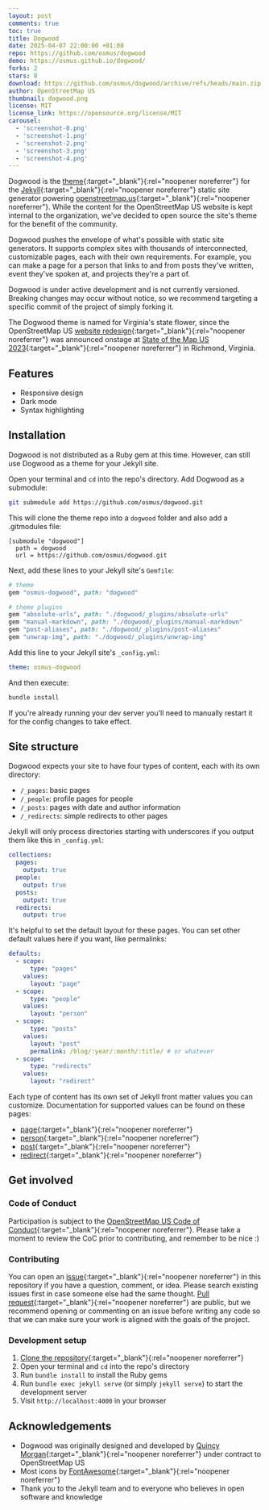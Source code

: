 ```yaml
---
layout: post
comments: true
toc: true
title: Dogwood
date: 2025-04-07 22:00:00 +01:00
repo: https://github.com/osmus/dogwood
demo: https://osmus.github.io/dogwood/
forks: 2
stars: 8
download: https://github.com/osmus/dogwood/archive/refs/heads/main.zip
author: OpenStreetMap US
thumbnail: dogwood.png
license: MIT
license_link: https://opensource.org/license/MIT
carousel:
  - 'screenshot-0.png'
  - 'screenshot-1.png'
  - 'screenshot-2.png'
  - 'screenshot-3.png'
  - 'screenshot-4.png'
---
```


Dogwood is the [theme](https://jekyllrb.com/docs/themes/){:target="_blank"}{:rel="noopener noreferrer"} for the [Jekyll](https://jekyllrb.com){:target="_blank"}{:rel="noopener noreferrer"} static site generator powering [openstreetmap.us](https://openstreetmap.us){:target="_blank"}{:rel="noopener noreferrer"}. While the content for the OpenStreetMap US website is kept internal to the organization, we've decided to open source the site's theme for the benefit of the community.

Dogwood pushes the envelope of what's possible with static site generators. It supports complex sites with thousands of interconnected, customizable pages, each with their own requirements. For example, you can make a page for a person that links to and from posts they've written, event they've spoken at, and projects they're a part of.

Dogwood is under active development and is not currently versioned. Breaking changes may occur without notice, so we recommend targeting a specific commit of the project of simply forking it.

The Dogwood theme is named for Virginia's state flower, since the OpenStreetMap US [website redesign](https://openstreetmap.us/news/2023/06/website-redesign/){:target="_blank"}{:rel="noopener noreferrer"} was announced onstage at [State of the Map US 2023](https://openstreetmap.us/events/state-of-the-map-us/2023){:target="_blank"}{:rel="noopener noreferrer"} in Richmond, Virginia.

## Features

- Responsive design
- Dark mode
- Syntax highlighting

## Installation

Dogwood is not distributed as a Ruby gem at this time. However, can still use Dogwood as a theme for your Jekyll site.

Open your terminal and `cd` into the repo's directory. Add Dogwood as a submodule:

```bash
git submodule add https://github.com/osmus/dogwood.git
```

This will clone the theme repo into a `dogwood` folder and also add a .gitmodules file:

```text
[submodule "dogwood"]
  path = dogwood
  url = https://github.com/osmus/dogwood.git
```

Next, add these lines to your Jekyll site's `Gemfile`:

```ruby
# theme
gem "osmus-dogwood", path: "dogwood"

# theme plugins
gem "absolute-urls", path: "./dogwood/_plugins/absolute-urls"
gem "manual-markdown", path: "./dogwood/_plugins/manual-markdown"
gem "post-aliases", path: "./dogwood/_plugins/post-aliases"
gem "unwrap-img", path: "./dogwood/_plugins/unwrap-img"
```

Add this line to your Jekyll site's `_config.yml`:

```yaml
theme: osmus-dogwood
```

And then execute:

```bash
bundle install
```

If you're already running your dev server you'll need to manually restart it for the config changes to take effect.

## Site structure

Dogwood expects your site to have four types of content, each with its own directory:

- `/_pages`: basic pages
- `/_people`: profile pages for people
- `/_posts`: pages with date and author information
- `/_redirects`: simple redirects to other pages

Jekyll will only process directories starting with underscores if you output them like this in `_config.yml`:

```yaml
collections:
  pages:
    output: true
  people:
    output: true
  posts:
    output: true
  redirects:
    output: true
```

It's helpful to set the default layout for these pages. You can set other default values here if you want, like permalinks:

```yaml
defaults:
  - scope:
      type: "pages"
    values:
      layout: "page"
  - scope:
      type: "people"
    values:
      layout: "person"
  - scope:
      type: "posts"
    values:
      layout: "post"
      permalink: /blog/:year/:month/:title/ # or whatever
  - scope:
      type: "redirects"
    values:
      layout: "redirect"
```

Each type of content has its own set of Jekyll front matter values you can customize. Documentation for supported values can be found on these pages:

- [page](https://github.com/osmus/dogwood/blob/gh-pages/docs/page.md){:target="_blank"}{:rel="noopener noreferrer"}
- [person](https://github.com/osmus/dogwood/blob/gh-pages/docs/person.md){:target="_blank"}{:rel="noopener noreferrer"}
- [post](https://github.com/osmus/dogwood/blob/gh-pages/docs/post.md){:target="_blank"}{:rel="noopener noreferrer"}
- [redirect](https://github.com/osmus/dogwood/blob/gh-pages/docs/redirect.md){:target="_blank"}{:rel="noopener noreferrer"}

## Get involved

### Code of Conduct

Participation is subject to the [OpenStreetMap US Code of Conduct](https://wiki.openstreetmap.org/wiki/Foundation/Local_Chapters/United_States/Code_of_Conduct_Committee/OSM_US_Code_of_Conduct){:target="_blank"}{:rel="noopener noreferrer"}. Please take a moment to review the CoC prior to contributing, and remember to be nice :)

### Contributing

You can open an [issue](https://github.com/osmus/dogwood/issues){:target="_blank"}{:rel="noopener noreferrer"} in this repository if you have a question, comment, or idea. Please search existing issues first in case someone else had the same thought. [Pull request](https://github.com/osmus/dogwood/pulls){:target="_blank"}{:rel="noopener noreferrer"} are public, but we recommend opening or commenting on an issue before writing any code so that we can make sure your work is aligned with the goals of the project.

### Development setup

1. [Clone the repository](https://docs.github.com/en/repositories/creating-and-managing-repositories/cloning-a-repository){:target="_blank"}{:rel="noopener noreferrer"}
2. Open your terminal and `cd` into the repo's directory
3. Run `bundle install` to install the Ruby gems
4. Run `bundle exec jekyll serve` (or simply `jekyll serve`) to start the development server
5. Visit `http://localhost:4000` in your browser

## Acknowledgements

- Dogwood was originally designed and developed by [Quincy Morgan](https://github.com/quincylvania){:target="_blank"}{:rel="noopener noreferrer"} under contract to OpenStreetMap US
- Most icons by [FontAwesome](https://fontawesome.com){:target="_blank"}{:rel="noopener noreferrer"}
- Thank you to the Jekyll team and to everyone who believes in open software and knowledge
